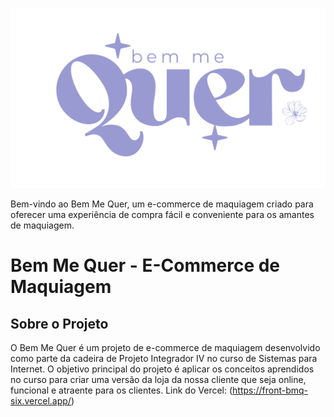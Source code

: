 ![Logo da Bem Me Quer](midia/logo2.png)

Bem-vindo ao Bem Me Quer, um e-commerce de maquiagem criado para oferecer uma experiência de compra fácil e conveniente para os amantes de maquiagem.
# Bem Me Quer - E-Commerce de Maquiagem

## Sobre o Projeto
O Bem Me Quer é um projeto de e-commerce de maquiagem desenvolvido como parte da cadeira de Projeto Integrador IV no curso de Sistemas para Internet. 
O objetivo principal do projeto é aplicar os conceitos aprendidos no curso para criar uma versão da loja da nossa cliente que seja online, funcional e atraente para os clientes.
Link do Vercel: (https://front-bmq-six.vercel.app/)
